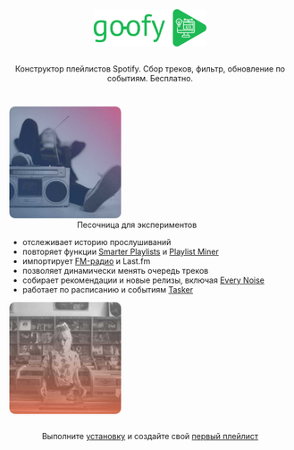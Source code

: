 <center><img width="40%" style="margin: 4em 0 2em 0" src="docs/img/logo.svg"></img></center>

<center style="margin: 0 0 3em 0">Конструктор плейлистов Spotify. Сбор треков, фильтр, обновление по событиям. Бесплатно.</center>

<div style="display: flex; justify-content: space-between; flex-wrap: wrap; margin: 0 0 2em 0">
  <div><a target="_blank" href="https://unsplash.com/photos/8e0EHPUx3Mo"><img width="200px" style="border-radius: 10px; margin: 0 0 0 0" src="docs/img/pls-cover-1.jpg"></a> </div>
  <div>
    <center>Песочница для экспериментов</center>
    <ul>
      <li>отслеживает историю прослушиваний</li>
      <li>повторяет функции <a target="_blank" href="http://smarterplaylists.playlistmachinery.com/about.html">Smarter Playlists</a> и <a target="_blank" href="http://playlistminer.playlistmachinery.com/">Playlist Miner</a></li>
      <li>импортирует <a target="_blank" href="https://chimildic.github.io/goofy/#/addon?id=Импорт-треков-с-радио">FM-радио</a> и Last.fm</li>
      <li>позволяет динамически менять очередь треков</li>
      <li>собирает рекомендации и новые релизы, включая <a target="_blank" href="https://everynoise.com/new_releases_by_genre.cgi">Every Noise</a></li>
      <li>работает по расписанию и событиям <a target="_blank" href="https://github.com/Chimildic/goofy/discussions/124">Tasker</a></li>
    </ul>
  </div>
  <div><a target="_blank" href="https://unsplash.com/photos/wejxKZ-9IZg"><img width="200px" style="border-radius: 10px; margin: 0 0 0 0" src="docs/img/pls-cover-2.jpg"></a> </div>
</div> 

<center>Выполните <a target="_blank" href="https://chimildic.github.io/goofy/#/install">установку</a> и создайте свой <a target="_blank" href="https://chimildic.github.io/goofy/#/first-playlist">первый плейлист</a></center>